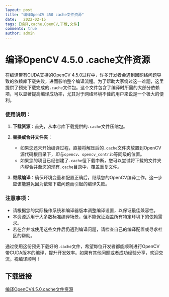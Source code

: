 ```yaml
---
layout: post
title: "编译OpenCV 450 cache文件资源"
date:   2022-02-15
tags: [编译,cache,OpenCV,下载,文件]
comments: true
author: admin
---
```

# 编译OpenCV 4.5.0 .cache文件资源

在编译带有CUDA支持的OpenCV 4.5.0过程中，许多开发者会遇到因网络问题导致的依赖库下载失败，进而影响整个编译流程。为了帮助大家绕过这一难题，这里提供了预先下载完成的`.cache`文件包。这个文件包含了编译时所需的大部分依赖项，可以显著提高编译成功率，尤其对于网络环境不佳的用户来说是一个极大的便利。

### 使用说明：

1. **下载资源**：首先，从本仓库下载提供的`.cache`文件压缩包。
   
2. **替换或合并文件夹**：
   - 如果您还未开始编译过程，直接将解压后的`.cache`文件夹放置到OpenCV源代码根目录下，即与`opencv`、`opencv_contrib`等同级的位置。
   - 如果您的项目已经创建了`.cache`但下载中断，您可以尝试将下载的文件夹内容合并至您的现有`.cache`目录中，覆盖重复文件。

3. **继续编译**：确保环境变量和配置正确后，继续您的OpenCV编译工作。这一步应该能避免因为依赖下载问题而引起的编译失败。

### 注意事项：
- 请根据您的实际操作系统和编译器版本调整编译设置，以保证最佳兼容性。
- 本资源适用于大多数标准编译场景，但不能保证涵盖所有特定环境下的依赖需求。
- 若在合并或使用这些文件后仍遇到编译问题，请检查自己的编译配置或寻求社区的帮助。

通过使用这份预先下载好的`.cache`文件，希望每位开发者都能顺利进行OpenCV带CUDA版本的编译，提升开发效率。如果有其他问题或者成功经验分享，欢迎交流。祝编译顺利！

## 下载链接

[编译OpenCV4.5.0.cache文件资源](https://pan.quark.cn/s/4e5548b8a175)